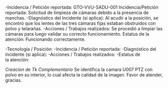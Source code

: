 

-Incidencia / Petición reportada: GTO-VVU-SADU-001
Incidencia/Petición reportada: Solicitud de limpieza de cámaras debido a la presencia de manchas.
-Diagnóstico del Incidente (si aplica): Al acudir a la posición, se encontró que los lentes de las tres cámaras fijas estaban obstruidos con polvo y telarañas.
-Acciones / Trabajos realizados: Se procedió a limpiar las cámaras para luego validar su correcto funcionamiento.
Estatus de la atención: Funcionando correctamente.


-Tecnología / Posición:
-Incidencia / Petición reportada: 
-Diagnóstico del incidente (si aplica): 
-Acciones / Trabajos realizados: 
-Estatus de la atención: 

*Creacion de Tk Complementario*
Se identifica la camara U007 PTZ con polvo en su interior, lo cual afecta la calidad de la imagen. Favor de atender, gracias.